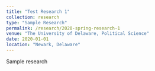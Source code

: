 ```yaml
---
title: "Test Research 1"
collection: research
type: "Sample Research"
permalink: /research/2020-spring-research-1
venue: "The University of Delaware, Political Science"
date: 2020-01-01
location: "Newark, Delaware"
---
```

Sample research